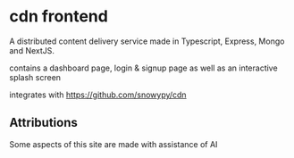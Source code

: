 # cdn frontend

A distributed content delivery service made in Typescript, Express, Mongo and NextJS.

contains a dashboard page, login & signup page as well as an interactive splash screen

integrates with https://github.com/snowypy/cdn

## Attributions

Some aspects of this site are made with assistance of AI

